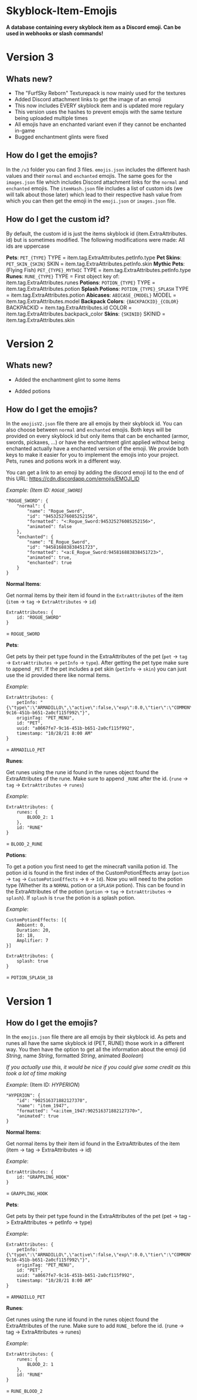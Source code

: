 # Skyblock-Item-Emojis

**A database containing every skyblock item as a Discord emoji.
Can be used in webhooks or slash commands!**

# Version 3

## Whats new?

-   The "FurfSky Reborn" Texturepack is now mainly used for the textures
-   Added Discord attachment links to get the image of an emoji
-   This now includes EVERY skyblock item and is updated more regulary
-   This version uses the hashes to prevent emojis with the same texture being uploaded multiple times
-   All emojis have an enchanted variant even if they cannot be enchanted in-game
-   Bugged enchantment glints were fixed

## How do I get the emojis?

In the `/v3` folder you can find 3 files. `emojis.json` includes the different hash values and their `normal` and `enchanted` emojis. The same goes for the `images.json` file which includes Discord attachment links for the `normal` and `enchanted` emojis. The `itemHash.json` file includes a list of custom ids (we will talk about those later) which lead to their respective hash value from which you can then get the emoji in the `emoji.json` or `images.json` file.

## How do I get the custom id?

By default, the custom id is just the items skyblock id (item.ExtraAttributes.​id) but is sometimes modified. The following modifications were made:
All ids are uppercase

**Pets**:
`PET_{TYPE}`
TYPE = item.tag.ExtraAttributes.petInfo.type
**Pet Skins**:
`PET_SKIN_{SKIN}`
SKIN = item.tag.ExtraAttributes.petInfo.skin
**Mythic Pets**: (Flying Fish)
`PET_{TYPE}_MYTHIC`
TYPE = item.tag.ExtraAttributes.petInfo.type
**Runes**:
`RUNE_{TYPE}`
TYPE = First object key of: item.tag.ExtraAttributes.runes
**Potions**:
`POTION_{TYPE}`
TYPE = item.tag.ExtraAttributes.potion
**Splash Potions**:
`POTION_{TYPE}_SPLASH`
TYPE = item.tag.ExtraAttributes.potion
**Abicases**:
`ABICASE_{MODEL}`
MODEL = item.tag.ExtraAttributes.model
**Backpack Colors**:
`{BACKPACKID}_{COLOR}`
BACKPACKID = item.tag.ExtraAttributes.​id
COLOR = item.tag.ExtraAttributes.backpack_color
**Skins**:
`{SKINID}`
SKINID = item.tag.ExtraAttributes.skin

# Version 2

## Whats new?

-   Added the enchantment glint to some items

-   Added potions

## How do I get the emojis?

In the `emojisV2.json` file there are all emojis by their skyblock id. You can also choose between `normal` and `enchanted` emojis. Both keys will be provided on every skyblock id but only items that can be enchanted (armor, swords, pickaxes, ...) or have the enchantment glint applied without being enchanted actually have a enchanted version of the emoji. We provide both keys to make it easier for you to implement the emojis into your project. Pets, runes and potions work in a different way.

You can get a link to an emoji by adding the discord emoji Id to the end of this URL: https://cdn.discordapp.com/emojis/EMOJI_ID

_Example: (Item ID: `ROGUE_SWORD`)_

```
"ROGUE_SWORD": {
	"normal": {
		"name": "Rogue_Sword",
		"id": "945325276085252156",
		"formatted": "<:Rogue_Sword:945325276085252156>",
		"animated": false
	},
	"enchanted": {
		"name": "E_Rogue_Sword",
		"id": "945816883838451723",
		"formatted": "<a:E_Rogue_Sword:945816883838451723>",
		"animated": true,
		"enchanted": true
	}
}
```

**Normal Items**:

Get normal items by their item id found in the `ExtraAttributes` of the item (`item` -> `tag` -> `ExtraAttributes` -> `id`)

```
ExtraAttributes: {
	id: "ROGUE_SWORD"
}
```

= `ROGUE_SWORD`

**Pets**:

Get pets by their pet type found in the ExtraAttributes of the pet (`pet` -> `tag` -> `ExtraAttributes` -> `petInfo` -> `type`). After getting the pet type make sure to append `_PET`. If the pet includes a pet skin (`petInfo` -> `skin`) you can just use the id provided there like normal items.

_Example_:

```
ExtraAttributes: {
	petInfo: "{\"type\":\"ARMADILLO\",\"active\":false,\"exp\":0.0,\"tier\":\"COMMON\",\"hideInfo\":false,\"candyUsed\":0,\"uuid\":\"a8667fe7-9c16-451b-b651-2a0cf115f992\"}",
	originTag: "PET_MENU",
	id: "PET",
	uuid: "a8667fe7-9c16-451b-b651-2a0cf115f992",
	timestamp: "10/28/21 8:00 AM"
}
```

= `ARMADILLO_PET`

**Runes**:

Get runes using the rune id found in the runes object found the ExtraAttributes of the rune. Make sure to append `_RUNE` after the id. (`rune` -> `tag` -> `ExtraAttributes` -> `runes`)

_Example_:

```
ExtraAttributes: {
	runes: {
		BLOOD_2: 1
	},
	id: "RUNE"
}
```

= `BLOOD_2_RUNE`

**Potions**:

To get a potion you first need to get the minecraft vanilla potion id. The potion id is found in the first index of the CustomPotionEffects array (`potion` -> `tag` -> `CustomPotionEffects` -> `0` -> `Id`). Now you will need to the potion type (Whether its a `NORMAL` potion or a `SPLASH` potion). This can be found in the ExtraAttributes of the potion (`potion` -> `tag` -> `ExtraAttributes` -> `splash`). If `splash` is `true` the potion is a splash potion.

_Example_:

```
CustomPotionEffects: [{
	Ambient: 0,
	Duration: 20,
	Id: 18,
	Amplifier: 7
}]

ExtraAttributes: {
	splash: true
}
```

= `POTION_SPLASH_18`

# Version 1

## How do I get the emojis?

In the `emojis.json` file there are all emojis by their skyblock id. As pets and runes all have the same skyblock id (PET, RUNE) those work in a different way. You then have the option to get all the information about the emoji (id _String_, name _String_, formatted _String_, animated _Boolean_)

_If you actually use this, it would be nice if you could give some credit as this took a lot of time making_

_Example_: (Item ID: _HYPERION_)

```
"HYPERION": {
	"id": "902516371882127370",
	"name": "item_1947",
	"formatted": "<a:item_1947:902516371882127370>",
	"animated": true
}
```

**Normal Items**:

Get normal items by their item id found in the ExtraAttributes of the item (item -> tag -> ExtraAttributes -> id)

_Example_:

```
ExtraAttributes: {
	id: "GRAPPLING_HOOK"
}
```

= `GRAPPLING_HOOK`

**Pets**:

Get pets by their pet type found in the ExtraAttributes of the pet (pet -> tag -> ExtraAttributes -> petInfo -> type)

_Example_:

```
ExtraAttributes: {
	petInfo: "{\"type\":\"ARMADILLO\",\"active\":false,\"exp\":0.0,\"tier\":\"COMMON\",\"hideInfo\":false,\"candyUsed\":0,\"uuid\":\"a8667fe7-9c16-451b-b651-2a0cf115f992\"}",
	originTag: "PET_MENU",
	id: "PET",
	uuid: "a8667fe7-9c16-451b-b651-2a0cf115f992",
	timestamp: "10/28/21 8:00 AM"
}
```

= `ARMADILLO_PET`

**Runes**:

Get runes using the rune id found in the runes object found the ExtraAttributes of the rune. Make sure to add `RUNE_` before the id. (rune -> tag -> ExtraAttributes -> runes)

_Example_:

```
ExtraAttributes: {
	runes: {
		BLOOD_2: 1
	},
	id: "RUNE"
}
```

= `RUNE_BLOOD_2`
